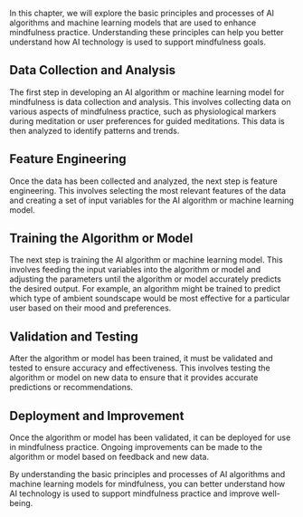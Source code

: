 
In this chapter, we will explore the basic principles and processes of AI algorithms and machine learning models that are used to enhance mindfulness practice. Understanding these principles can help you better understand how AI technology is used to support mindfulness goals.

Data Collection and Analysis
----------------------------

The first step in developing an AI algorithm or machine learning model for mindfulness is data collection and analysis. This involves collecting data on various aspects of mindfulness practice, such as physiological markers during meditation or user preferences for guided meditations. This data is then analyzed to identify patterns and trends.

Feature Engineering
-------------------

Once the data has been collected and analyzed, the next step is feature engineering. This involves selecting the most relevant features of the data and creating a set of input variables for the AI algorithm or machine learning model.

Training the Algorithm or Model
-------------------------------

The next step is training the AI algorithm or machine learning model. This involves feeding the input variables into the algorithm or model and adjusting the parameters until the algorithm or model accurately predicts the desired output. For example, an algorithm might be trained to predict which type of ambient soundscape would be most effective for a particular user based on their mood and preferences.

Validation and Testing
----------------------

After the algorithm or model has been trained, it must be validated and tested to ensure accuracy and effectiveness. This involves testing the algorithm or model on new data to ensure that it provides accurate predictions or recommendations.

Deployment and Improvement
--------------------------

Once the algorithm or model has been validated, it can be deployed for use in mindfulness practice. Ongoing improvements can be made to the algorithm or model based on feedback and new data.

By understanding the basic principles and processes of AI algorithms and machine learning models for mindfulness, you can better understand how AI technology is used to support mindfulness practice and improve well-being.
